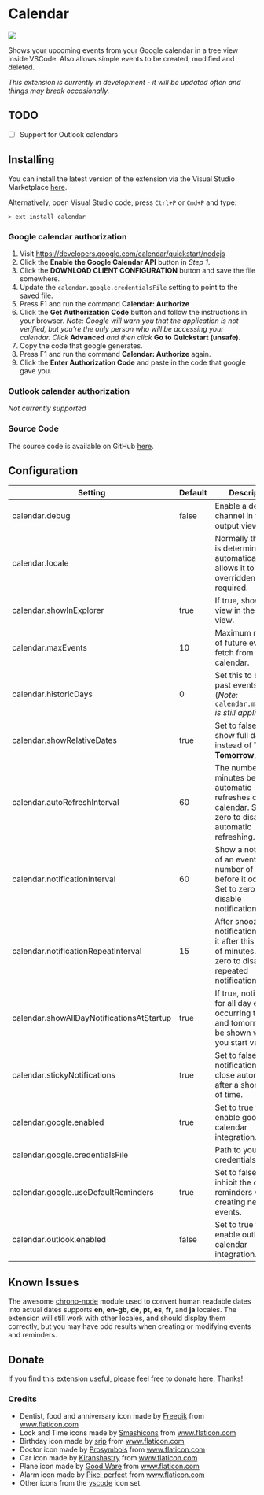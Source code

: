 # Calendar

<img src="https://raw.githubusercontent.com/Gruntfuggly/calendar/master/resources/screenshot.png">

Shows your upcoming events from your Google calendar in a tree view inside VSCode. Also allows simple
events to be created, modified and deleted.

*This extension is currently in development - it will be updated often and things may break occasionally.*

## TODO

- [ ] Support for Outlook calendars

## Installing

You can install the latest version of the extension via the Visual Studio Marketplace [here](https://marketplace.visualstudio.com/items?itemName=Gruntfuggly.calendar).

Alternatively, open Visual Studio code, press `Ctrl+P` or `Cmd+P` and type:

    > ext install calendar

### Google calendar authorization

1. Visit https://developers.google.com/calendar/quickstart/nodejs
2. Click the **Enable the Google Calendar API** button in *Step 1*.
3. Click the **DOWNLOAD CLIENT CONFIGURATION** button and save the file somewhere.
4. Update the `calendar.google.credentialsFile` setting to point to the saved file.
5. Press F1 and run the command **Calendar: Authorize**
6. Click the **Get Authorization Code** button and follow the instructions in your browser. *Note: Google will warn you that the application is not verified, but you're the only person who will be accessing your calendar. Click* **Advanced** *and then click* **Go to Quickstart (unsafe)**.
7. Copy the code that google generates.
8. Press F1 and run the command **Calendar: Authorize** again.
9. Click the **Enter Authorization Code** and paste in the code that google gave you.

### Outlook calendar authorization

*Not currently supported*

### Source Code

The source code is available on GitHub [here](https://github.com/Gruntfuggly/calendar).

## Configuration

| Setting                                   | Default | Description                                                                                                           |
|-------------------------------------------|---------|-----------------------------------------------------------------------------------------------------------------------|
| calendar.debug                            | false   | Enable a debug channel in the output view.                                                                            |
| calendar.locale                           |         | Normally the locale is determined automatically. This allows it to be overridden if required.                         |
| calendar.showInExplorer                   | true    | If true, show the view in the explorer view.                                                                          |
| calendar.maxEvents                        | 10      | Maximum number of future events to fetch from your calendar.                                                          |
| calendar.historicDays                     | 0       | Set this to show past events in tree (*Note:* `calendar.maxEvents` *is still applied*).                               |
| calendar.showRelativeDates                | true    | Set to false to show full dates instead of **Today**, **Tomorrow**, etc.                                              |
| calendar.autoRefreshInterval              | 60      | The number of minutes between automatic refreshes of the calendar. Set to zero to disable automatic refreshing.       |
| calendar.notificationInterval             | 60      | Show a notification of an event this number of minutes before it occurs. Set to zero to disable notifications.        |
| calendar.notificationRepeatInterval       | 15      | After snoozing a notification, repeat it after this number of minutes. Set to zero to disable repeated notifications. |
| calendar.showAllDayNotificationsAtStartup | true    | If true, notifications for all day events occurring today and tomorrow will be shown when you start vscode.           |
| calendar.stickyNotifications              | true    | Set to false to allow notifications to close automatically after a short period of time.                              |
| calendar.google.enabled                   | true    | Set to true to enable google calendar integration.                                                                    |
| calendar.google.credentialsFile           |         | Path to your credentials file.                                                                                        |
| calendar.google.useDefaultReminders       | true    | Set to false to inhibit the default reminders when creating new events.                                               |
| calendar.outlook.enabled                  | false   | Set to true to enable outlook calendar integration.                                                                   |

## Known Issues

The awesome [chrono-node](https://www.npmjs.com/package/chrono-node) module used to convert human readable dates into actual dates supports **en**, **en-gb**, **de**, **pt**, **es**, **fr**, and **ja** locales. The extension will still work with other locales, and should display them correctly, but you may have odd results when creating or modifying events and reminders.

## Donate

If you find this extension useful, please feel free to donate <a href="https://paypal.me/Gruntfuggly">here</a>. Thanks!

### Credits

- Dentist, food and anniversary icon made by <a href="https://www.flaticon.com/authors/freepik" title="Freepik">Freepik</a> from <a href="https://www.flaticon.com" title="Flaticon">www.flaticon.com</a>
- Lock and Time icons made by <a href="https://www.flaticon.com/authors/smashicons" title="Smashicons">Smashicons</a> from <a href="https://www.flaticon.com" title="Flaticon">www.flaticon.com</a>
- Birthday icon made by <a href="https://www.flaticon.com/authors/srip" title="srip">srip</a> from <a href="https://www.flaticon.com/" title="Flaticon">www.flaticon.com</a>
- Doctor icon made by <a href="https://www.flaticon.com/authors/prosymbols" title="Prosymbols">Prosymbols</a> from <a href="https://www.flaticon.com/" title="Flaticon">www.flaticon.com</a>
- Car icon made by <a href="https://www.flaticon.com/authors/kiranshastry" title="Kiranshastry">Kiranshastry</a> from <a href="https://www.flaticon.com" title="Flaticon">www.flaticon.com</a>
- Plane icon made by <a href="https://www.flaticon.com/authors/good-ware" title="Good Ware">Good Ware</a> from <a href="https://www.flaticon.com/" title="Flaticon">www.flaticon.com</a>
- Alarm icon made by <a href="https://www.flaticon.com/authors/pixel-perfect" title="Pixel perfect">Pixel perfect</a> from <a href="https://www.flaticon.com/" title="Flaticon">www.flaticon.com</a>
- Other icons from the [vscode](https://github.com/microsoft/vscode-icons) icon set.
